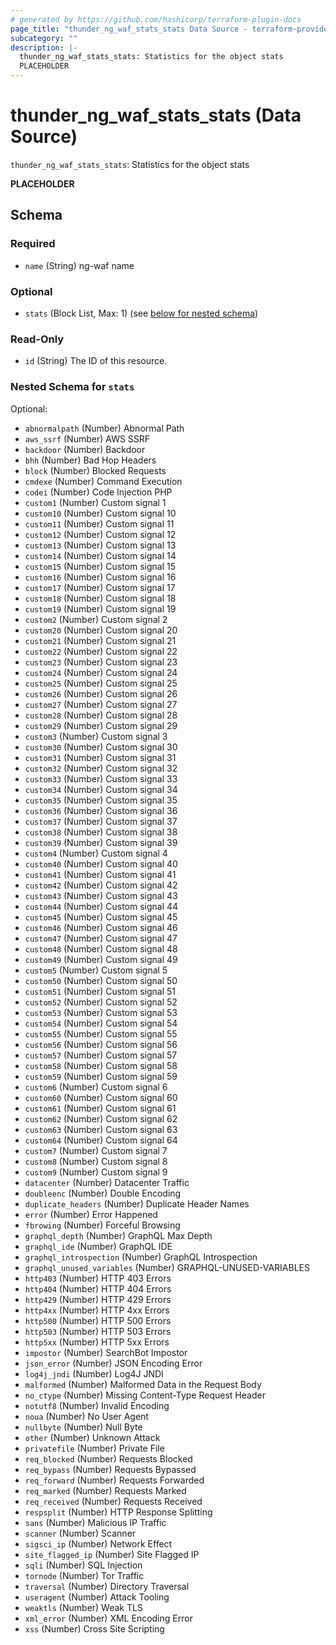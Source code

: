 ```yaml
---
# generated by https://github.com/hashicorp/terraform-plugin-docs
page_title: "thunder_ng_waf_stats_stats Data Source - terraform-provider-thunder"
subcategory: ""
description: |-
  thunder_ng_waf_stats_stats: Statistics for the object stats
  PLACEHOLDER
---
```


# thunder_ng_waf_stats_stats (Data Source)

`thunder_ng_waf_stats_stats`: Statistics for the object stats

__PLACEHOLDER__



<!-- schema generated by tfplugindocs -->
## Schema

### Required

- `name` (String) ng-waf name

### Optional

- `stats` (Block List, Max: 1) (see [below for nested schema](#nestedblock--stats))

### Read-Only

- `id` (String) The ID of this resource.

<a id="nestedblock--stats"></a>
### Nested Schema for `stats`

Optional:

- `abnormalpath` (Number) Abnormal Path
- `aws_ssrf` (Number) AWS SSRF
- `backdoor` (Number) Backdoor
- `bhh` (Number) Bad Hop Headers
- `block` (Number) Blocked Requests
- `cmdexe` (Number) Command Execution
- `codei` (Number) Code Injection PHP
- `custom1` (Number) Custom signal 1
- `custom10` (Number) Custom signal 10
- `custom11` (Number) Custom signal 11
- `custom12` (Number) Custom signal 12
- `custom13` (Number) Custom signal 13
- `custom14` (Number) Custom signal 14
- `custom15` (Number) Custom signal 15
- `custom16` (Number) Custom signal 16
- `custom17` (Number) Custom signal 17
- `custom18` (Number) Custom signal 18
- `custom19` (Number) Custom signal 19
- `custom2` (Number) Custom signal 2
- `custom20` (Number) Custom signal 20
- `custom21` (Number) Custom signal 21
- `custom22` (Number) Custom signal 22
- `custom23` (Number) Custom signal 23
- `custom24` (Number) Custom signal 24
- `custom25` (Number) Custom signal 25
- `custom26` (Number) Custom signal 26
- `custom27` (Number) Custom signal 27
- `custom28` (Number) Custom signal 28
- `custom29` (Number) Custom signal 29
- `custom3` (Number) Custom signal 3
- `custom30` (Number) Custom signal 30
- `custom31` (Number) Custom signal 31
- `custom32` (Number) Custom signal 32
- `custom33` (Number) Custom signal 33
- `custom34` (Number) Custom signal 34
- `custom35` (Number) Custom signal 35
- `custom36` (Number) Custom signal 36
- `custom37` (Number) Custom signal 37
- `custom38` (Number) Custom signal 38
- `custom39` (Number) Custom signal 39
- `custom4` (Number) Custom signal 4
- `custom40` (Number) Custom signal 40
- `custom41` (Number) Custom signal 41
- `custom42` (Number) Custom signal 42
- `custom43` (Number) Custom signal 43
- `custom44` (Number) Custom signal 44
- `custom45` (Number) Custom signal 45
- `custom46` (Number) Custom signal 46
- `custom47` (Number) Custom signal 47
- `custom48` (Number) Custom signal 48
- `custom49` (Number) Custom signal 49
- `custom5` (Number) Custom signal 5
- `custom50` (Number) Custom signal 50
- `custom51` (Number) Custom signal 51
- `custom52` (Number) Custom signal 52
- `custom53` (Number) Custom signal 53
- `custom54` (Number) Custom signal 54
- `custom55` (Number) Custom signal 55
- `custom56` (Number) Custom signal 56
- `custom57` (Number) Custom signal 57
- `custom58` (Number) Custom signal 58
- `custom59` (Number) Custom signal 59
- `custom6` (Number) Custom signal 6
- `custom60` (Number) Custom signal 60
- `custom61` (Number) Custom signal 61
- `custom62` (Number) Custom signal 62
- `custom63` (Number) Custom signal 63
- `custom64` (Number) Custom signal 64
- `custom7` (Number) Custom signal 7
- `custom8` (Number) Custom signal 8
- `custom9` (Number) Custom signal 9
- `datacenter` (Number) Datacenter Traffic
- `doubleenc` (Number) Double Encoding
- `duplicate_headers` (Number) Duplicate Header Names
- `error` (Number) Error Happened
- `fbrowing` (Number) Forceful Browsing
- `graphql_depth` (Number) GraphQL Max Depth
- `graphql_ide` (Number) GraphQL IDE
- `graphql_introspection` (Number) GraphQL Introspection
- `graphql_unused_variables` (Number) GRAPHQL-UNUSED-VARIABLES
- `http403` (Number) HTTP 403 Errors
- `http404` (Number) HTTP 404 Errors
- `http429` (Number) HTTP 429 Errors
- `http4xx` (Number) HTTP 4xx Errors
- `http500` (Number) HTTP 500 Errors
- `http503` (Number) HTTP 503 Errors
- `http5xx` (Number) HTTP 5xx Errors
- `impostor` (Number) SearchBot Impostor
- `json_error` (Number) JSON Encoding Error
- `log4j_jndi` (Number) Log4J JNDI
- `malformed` (Number) Malformed Data in the Request Body
- `no_ctype` (Number) Missing Content-Type Request Header
- `notutf8` (Number) Invalid Encoding
- `noua` (Number) No User Agent
- `nullbyte` (Number) Null Byte
- `other` (Number) Unknown Attack
- `privatefile` (Number) Private File
- `req_blocked` (Number) Requests Blocked
- `req_bypass` (Number) Requests Bypassed
- `req_forward` (Number) Requests Forwarded
- `req_marked` (Number) Requests Marked
- `req_received` (Number) Requests Received
- `respsplit` (Number) HTTP Response Splitting
- `sans` (Number) Malicious IP Traffic
- `scanner` (Number) Scanner
- `sigsci_ip` (Number) Network Effect
- `site_flagged_ip` (Number) Site Flagged IP
- `sqli` (Number) SQL Injection
- `tornode` (Number) Tor Traffic
- `traversal` (Number) Directory Traversal
- `useragent` (Number) Attack Tooling
- `weaktls` (Number) Weak TLS
- `xml_error` (Number) XML Encoding Error
- `xss` (Number) Cross Site Scripting


